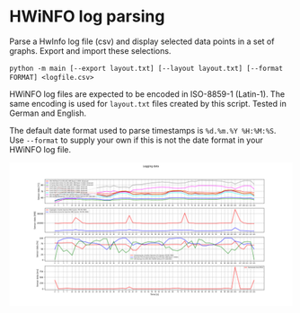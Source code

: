 # HWiNFO log parsing

Parse a HwInfo log file (csv) and display selected data points in a set of graphs. Export and import these selections.

```
python -m main [--export layout.txt] [--layout layout.txt] [--format FORMAT] <logfile.csv>
```

HWiNFO log files are expected to be encoded in ISO-8859-1 (Latin-1). The same encoding is used for `layout.txt` files created by this script. Tested in German and English.

The default date format used to parse timestamps is `%d.%m.%Y %H:%M:%S`. Use `--format` to supply your own if this is not the date format in your HWiNFO log file.

![example with multiple graphs and multiple series](/img/example.png)